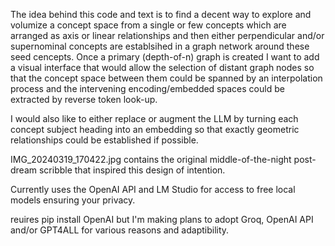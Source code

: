 The idea behind this code and text is to find a decent way to explore and volumize a concept space from a single or few concepts
which are arranged as axis or linear relationships and then either perpendicular and/or supernominal concepts are establsihed in 
a graph network around these seed cencepts. Once a primary (depth-of-n) graph is created I want to add a visual interface that would allow
the selection of distant graph nodes so that the concept space between them could be spanned by an interpolation process and the intervening
encoding/embedded spaces could be extracted by reverse token look-up.

I would also like to either replace or augment the LLM by turning each concept subject heading into an embedding so that exactly geometric relationships 
could be established if possible.

IMG_20240319_170422.jpg contains the original middle-of-the-night post-dream scribble that inspired this design of intention.

Currently uses the OpenAI API and LM Studio for access to free local models ensuring your privacy.

reuires pip install OpenAI but I'm making plans to adopt Groq, OpenAI API and/or GPT4ALL for various reasons and adaptibility.
